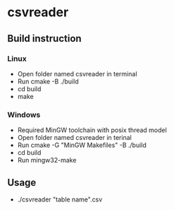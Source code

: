 # csvreader
## Build instruction
### Linux
- Open folder named csvreader in terminal
- Run cmake -B ./build
- cd build
- make

### Windows
- Required MinGW toolchain with posix thread model
- Open folder named csvreader in terinal
- Run cmake -G "MinGW Makefiles" -B ./build
- cd build
- Run mingw32-make

## Usage
- ./csvreader "table name".csv


